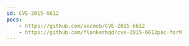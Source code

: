 ```yaml
---
id: CVE-2015-6612
pocs:
    - https://github.com/secmob/CVE-2015-6612
    - https://github.com/flankerhqd/cve-2015-6612poc-forM
---
```

